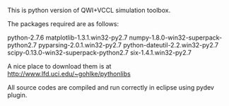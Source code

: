 This is python version of QWI+VCCL simulation toolbox.

The packages required are as follows:

python-2.7.6
matplotlib-1.3.1.win32-py2.7
numpy-1.8.0-win32-superpack-python2.7
pyparsing-2.0.1.win32-py2.7
python-dateutil-2.2.win32-py2.7
scipy-0.13.0-win32-superpack-python2.7
six-1.4.1.win32-py2.7

A nice place to download them is at http://www.lfd.uci.edu/~gohlke/pythonlibs

All source codes are compiled and run correctly in eclipse using pydev plugin.